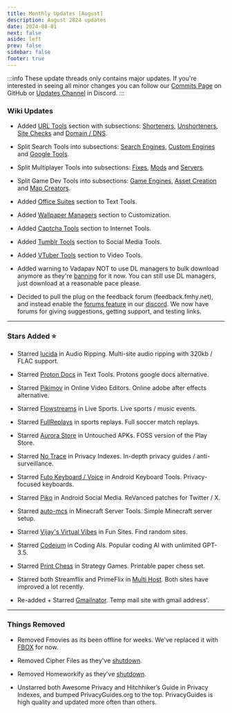 ```yaml
---
title: Monthly Updates [August]
description: August 2024 updates
date: 2024-08-01
next: false
aside: left
prev: false
sidebar: false
footer: true
---
```


<Post authors="['nbats']"/>

:::info
These update threads only contains major updates. If you're interested
in seeing all minor changes you can follow our
[Commits Page](https://github.com/fmhy/FMHYedit/commits/main) on GitHub or
[Updates Channel](https://redd.it/17f8msf) in Discord.
:::

### Wiki Updates

- Added [URL Tools](https://fmhy.net/internet-tools#url-tools) section with
  subsections: [Shorteners](https://fmhy.net/internet-tools#url-shorteners),
  [Unshorteners](https://fmhy.net/internet-tools#url-unshorteners),
  [Site Checks](https://fmhy.net/internet-tools#down-site-checkers) and
  [Domain / DNS](https://fmhy.net/internet-tools#domain-dns).

- Split Search Tools into subsections:
  [Search Engines](https://fmhy.net/internet-tools#search-engines),
  [Custom Engines](https://fmhy.net/internet-tools#custom-search-engines) and
  [Google Tools](https://fmhy.net/internet-tools#google-search-tools).

- Split Multiplayer Tools into subsections:
  [Fixes](https://fmhy.net/gaming-tools#multiplayer-fixes),
  [Mods](https://fmhy.net/gaming-tools#multiplayer-mods) and
  [Servers](https://fmhy.net/gaming-tools#multiplayer-servers).

- Split Game Dev Tools into subsections:
  [Game Engines](https://fmhy.net/devtools#game-engines),
  [Asset Creation](https://fmhy.net/devtools#asset-creation) and
  [Map Creators](https://fmhy.net/devtools#map-creators-editors).

- Added [Office Suites](https://fmhy.net/text-tools#office-suites) section to
  Text Tools.

- Added [Wallpaper Managers](https://fmhy.net/system-tools#wallpaper-managers)
  section to Customization.

- Added [Captcha Tools](https://fmhy.net/internet-tools#captcha-tools) section
  to Internet Tools.

- Added [Tumblr Tools](https://fmhy.net/social-media-tools#tumblr-tools) section
  to Social Media Tools.

- Added [VTuber Tools](https://fmhy.net/video-tools#vtuber-tools) section to
  Video Tools.

- Added warning to Vadapav NOT to use DL managers to bulk download anymore as
  they're [banning](https://ibb.co/VvrZMXQ) for it now. You can still use DL
  managers, just download at a reasonable pace please.

- Decided to pull the plug on the feedback forum (feedback.fmhy.net), and
  instead enable the
  [forums feature](https://discord.com/blog/forum-channels-space-for-organized-conversation)
  in our [discord](https://discord.gg/5W9QJKuPkD). We now have forums for giving
  suggestions, getting support, and testing links.

---

### Stars Added ⭐

- Starred [lucida](https://fmhy.net/audiopiracyguide#audio-ripping-sites) in
  Audio Ripping. Multi-site audio ripping with 320kb / FLAC support.

- Starred [Proton Docs](https://fmhy.net/text-tools#online-editors) in Text
  Tools. Protons google docs alternative.

- Starred [Pikimov](https://fmhy.net/video-tools#online-editors) in Online Video
  Editors. Online adobe after effects alternative.

- Starred [Flowstreams](https://fmhy.net/videopiracyguide#live-sports) in Live
  Sports. Live sports / music events.

- Starred [FullReplays](https://fmhy.net/videopiracyguide#sports-replays) in
  sports replays. Full soccer match replays.

- Starred [Aurora Store](https://fmhy.net/android-iosguide#untouched-apks) in
  Untouched APKs. FOSS version of the Play Store.

- Starred [No Trace](https://fmhy.net/adblockvpnguide#privacy-indexes) in
  Privacy Indexes. In-depth privacy guides / anti-surveillance.

- Starred
  [Futo Keyboard / Voice](https://fmhy.net/android-iosguide#keyboard-text) in
  Android Keyboard Tools. Privacy-focused keyboards.

- Starred [Piko](https://fmhy.net/android-iosguide#social-media-apps) in Android
  Social Media. ReVanced patches for Twitter / X.

- Starred [auto-mcs](https://fmhy.net/storage#minecraft-server-tools) in
  Minecraft Server Tools. Simple Minecraft server setup.

- Starred [Vijay's Virtual Vibes](https://fmhy.net/miscguide#random) in Fun
  Sites. Find random sites.

- Starred [Codeium](https://fmhy.net/ai#coding-ais) in Coding AIs. Popular
  coding AI with unlimited GPT-3.5.

- Starred [Print Chess](https://fmhy.net/gamingpiracyguide#strategy) in Strategy
  Games. Printable paper chess set.

- Starred both Streamflix and PrimeFlix in
  [Multi Host](https://fmhy.net/videopiracyguide). Both sites have improved a
  lot recently.

- Re-added + Starred [Gmailnator](https://fmhy.net/internet-tools#temp-mail).
  Temp mail site with gmail address'.

---

### Things Removed

- Removed Fmovies as its been offline for weeks. We've replaced it with
  [FBOX](https://fmhy.net/videopiracyguide#multi-server) for now.

- Removed Cipher Files as they've [shutdown](https://ibb.co/gzYX4Gb).

- Removed Homeworkify as they've [shutdown](https://ibb.co/wJp6B3b).

- Unstarred both Awesome Privacy and Hitchhiker’s Guide in Privacy Indexes, and
  bumped PrivacyGuides.org to the top. PrivacyGuides is high quality and updated
  more often than others.

